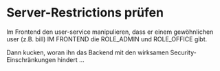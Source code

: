 Server-Restrictions prüfen
==========================

Im Frontend den user-service manipulieren, dass er einem gewöhnlichen user (z.B. bill) IM FRONTEND die ROLE_ADMIN und ROLE_OFFICE gibt.

Dann kucken, woran ihn das Backend mit den wirksamen Security-Einschränkungen hindert ...